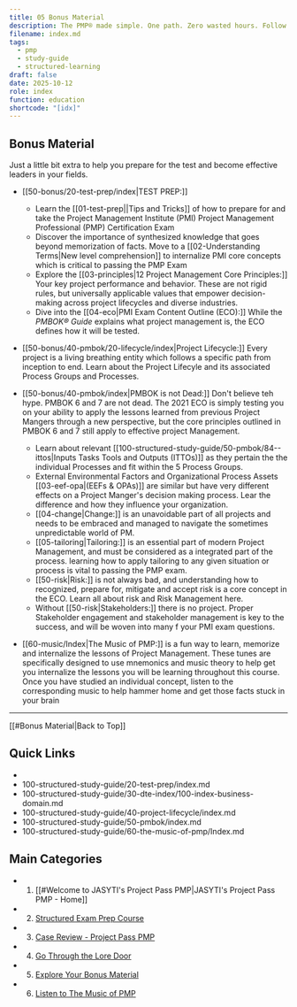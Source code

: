```yaml
---
title: 05 Bonus Material
description: The PMP® made simple. One path. Zero wasted hours. Follow this guide page by page and walk into exam day ready to win.
filename: index.md
tags:
  - pmp
  - study-guide
  - structured-learning
draft: false
date: 2025-10-12
role: index
function: education
shortcode: "[idx]"
---
```

## Bonus Material
Just a little bit extra to help you prepare for the test and become effective leaders in your fields.

- [[50-bonus/20-test-prep/index|TEST PREP:]] 
	- Learn the [[01-test-prep||Tips and Tricks]] of how to prepare for and take the Project Management Institute (PMI) Project Management Professional (PMP) Certification Exam
	- Discover the importance of synthesized knowledge that goes beyond memorization of facts.  Move to a [[02-Understanding Terms|New level comprehension]] to internalize PMI core concepts which is critical to passing the PMP Exam
	- Explore the [[03-principles|12 Project Management Core Principles:]] Your key project performance and behavior. These are not rigid rules, but universally applicable values that empower decision-making across project lifecycles and diverse industries.  
	- Dive into the [[04-eco|PMI Exam Content Outline (ECO):]] While the *PMBOK® Guide* explains what project management is, the ECO defines how it will be tested.
	 
- [[50-bonus/40-pmbok/20-lifecycle/index|Project Lifecycle:]] Every project is a living breathing entity which follows a specific path from inception to end.  Learn about the Project Lifecyle and its associated Process Groups and Processes. 

- [[50-bonus/40-pmbok/index|PMBOK is not Dead:]] Don't believe teh hype. PMBOK 6 and 7 are not dead.  The 2021 ECO is simply testing you on your ability to apply the lessons learned from previous Project Mangers through a new perspective, but the core principles outlined in PMBOK 6 and 7 still apply to effective project Management.
	- Learn about relevant [[100-structured-study-guide/50-pmbok/84--ittos|Inputs Tasks Tools and Outputs (ITTOs)]] as they pertain the the individual Processes and fit within the 5 Process Groups.
	- External Environmental Factors and Organizational Process Assets [[03-eef-opa|(EEFs & OPAs)]] are similar but have very different effects on a Project Manger's decision making process.  Lear the difference and how they influence your organization.
	- [[04-change|Change:]] is an unavoidable part of all projects and needs to be embraced and managed to navigate the sometimes unpredictable world of PM.
	- [[05-tailoring|Tailoring:]] is an essential part of modern Project Management, and must be considered as a integrated part of the process. learning how to apply tailoring to any given situation or process is vital to passing the PMP exam.
	- [[50-risk|Risk:]] is not always bad, and understanding how to recognized, prepare for, mitigate and accept risk is a core concept in the ECO.  Learn all about risk and Risk Management here.
	- Without [[50-risk|Stakeholders:]] there is no project.  Proper Stakeholder engagement and stakeholder management is key to the success, and will be woven into many f your PMI exam questions.
- [[60-music/Index|The Music of PMP:]] is a fun way to learn, memorize and internalize the lessons of Project Management.  These tunes are specifically designed to use mnemonics and music theory to help get you internalize the lessons you will be learning throughout this course.  Once you have studied an individual concept, listen to the corresponding music to help hammer home and get those facts stuck in your brain

---
[[#Bonus Material|Back to Top]]

## Quick Links
- 
- 100-structured-study-guide/20-test-prep/index.md
- 100-structured-study-guide/30-dte-index/100-index-business-domain.md
- 100-structured-study-guide/40-project-lifecycle/index.md
- 100-structured-study-guide/50-pmbok/index.md
- 100-structured-study-guide/60-the-music-of-pmp/Index.md
##  Main Categories
- 1. [[#Welcome to JASYTI's Project Pass PMP|JASYTI's Project Pass PMP - Home]]
- 2. [Structured Exam Prep Course](10-structured/index.md)
- 3. [Case Review - Project Pass PMP](20-case-study/3-plan/1-artifacts/index.md)
- 4. [Go Through the Lore Door](30-the-lore-door/index.md)
- 5. [Explore Your Bonus Material](50-bonus/index.md)
- 6. [Listen to The Music of PMP](60-music/Index.md)





